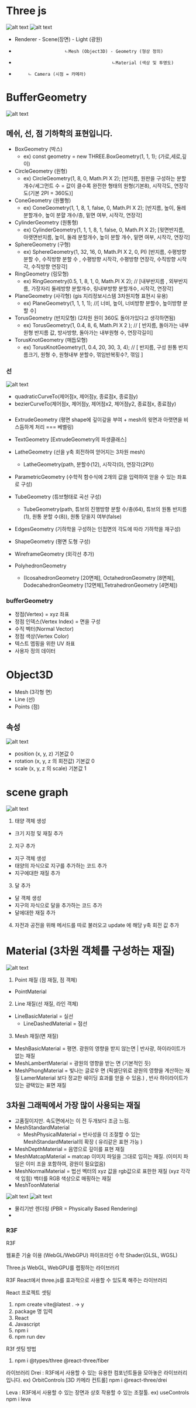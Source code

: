 # Three js

![alt text](./image/three.png)
![alt text](./image/three3.png)

- Renderer - Scene(장면) - Light (광원)
-                        ㄴMesh (Object3D) - Geometry (형상 정의)
-                                          ㄴMaterial (색상 및 투명도)
-          ㄴ Camera (시점 = 카메라)

# BufferGeometry

![alt text](./image/three2.png)

## 메쉬, 선, 점 기하학의 표현입니다.

- BoxGeometry (박스)
  - ex) const geometry = new THREE.BoxGeometry(1, 1, 1); (가로,세로,깊이)
- CircleGeometry (원형)
  - ex) CircleGeometry(1, 8, 0, Math.PI X 2); [반지름, 원판을 구성하는 분할개수/세그먼트 수 = 값이 클수록 완전한 형태의 원형(기본8), 시작각도, 연장각도(기본 2PI = 360도)]
- ConeGeometry (원뿔형)
  - ex) ConeGeometry(1, 1, 8, 1, false, 0, Math.PI X 2); [반지름, 높이, 둘레 분할개수, 높이 분햘 개수/층, 밑면 여부, 시작각, 연장각]
- CylinderGeometry (원통형)
  - ex) CylinderGeometry(1, 1, 1, 8, 1, false, 0, Math.PI X 2); [윗면반지름, 아랫면반지름, 높이, 둘레 분할개수, 높이 분할 개수, 밑면 여부, 시작각, 연장각]
- SphereGeometry (구형)
  - ex) SphereGeometry(1, 32, 16, 0, Math.PI X 2, 0, PI) [반지름, 수평방향 분할 수, 수직방향 분할 수 , 수평방향 시작각, 수평방향 연장각, 수직방향 시작각, 수직방향 연장각]
- RingGeometry (링모형)
  - ex) RingGeometry(0.5, 1, 8, 1, 0, Math.PI X 2); // [내부반지름 , 외부반지름, 가장자리 둘레방향 분할개수, 링내부방향 분할개수, 시작각, 연장각]
- PlaneGeometry (사각형) (gis 지리정보시스템 3차원지형 표현시 유용)
  - ex) PlaneGeometry(1, 1, 1, 1); //[ 너비, 높이, 너비방향 분할수, 높이방향 분할 수]
- TorusGeometry (반지모형) (2차원 원이 360도 돌아가있다고 생각하면됨)
  - ex) TorusGeometry(1, 0.4, 8, 6, Math.PI X 2 ); // [ 반지름, 돌아가는 내부원형 반지름 값, 방사방향, 돌아가는 내부원형 수, 연장각길이]
- TorusKnotGeometry (매듭모형)
  - ex) TorusKnotGeometry(1, 0.4, 20, 30, 3, 4); // [ 반지름, 구성 원통 반지름크기, 원형 수, 원형내부 분할수, 꺾임반복횟수?, 꺾임 ]

### 선

![alt text](https://mblogthumb-phinf.pstatic.net/20121013_234/javaking75_13500553141650YoRa_PNG/2012-10-13_002043.png?type=w2)

- quadraticCurveTo(제어점x, 제어점y, 종료점x, 종료점y)
- bezierCurveTo(제어점x, 제어점y, 제어점x2, 제어점y2, 종료점x, 종료점y)

###

- ExtrudeGeometry (평면 shape에 깊이갚을 부여 + mesh의 윗면과 아랫면을 비스듬하게 처리 === 베벨링)
- TextGeometry [ExtrudeGeometry의 파생클래스]
- LatheGeometry (선을 y축 회전하여 얻어지는 3차원 mesh)
  - LatheGeometry(path, 분할수(12), 시작각(0), 연장각(2PI))
- ParametricGeometry (수학적 함수식에 2개의 값을 입력하여 얻을 수 있는 좌표로 구성)
- TubeGeometry (튜브형태로 곡선 구성)
  - TubeGeometry(path, 튜브의 진행방향 분할 수/충(64), 튜브의 원통 반지름(1), 원통 분할 수(8)), 원통 닫을지 여부(false)
- EdgesGeometry (기하학을 구성하는 인접면의 각도에 따라 기하학을 재구성)
- ShapeGeometry (평면 도형 구성)
- WireframeGeometry (외각선 추가)

- PolyhedronGeometry
  - (IcosahedronGeometry [20면체], OctahedronGeometry [8면체], DodecahedronGeometry [12면체],TetrahedronGeometry [4면체])

### bufferGeometry

- 정점(Vertex) = xyz 좌표
- 정점 인덱스(Vertex Index) = 면을 구성
- 수직 벡터(Normal Vector)
- 정점 색상(Vertex Color)
- 텍스트 멥핑을 위한 UV 좌표
- 사용자 정의 데이터

# Object3D

- Mesh (3각형 면)
- Line (선)
- Points (점)

## 속성

![alt text](./image/three4.png)

- position (x, y, z) 기본값 0
- rotation (x, y, z 의 회전값) 기본값 0
- scale (x, y, z 의 scale) 기본값 1

# scene graph

![alt text](./image/three5.png)

1. 태양 객체 생성

- 크기 지정 및 재질 추가

2. 지구 추가

- 지구 객체 생성
- 태양의 자식으로 지구를 추가하는 코드 추가
- 지구에대한 재질 추가

3. 달 추가

- 달 객체 생성
- 지구의 자식으로 달을 추가하는 코드 추가
- 달에대한 재질 추가

4. 자전과 공전을 위해 메서드를 따로 불러오고 update 에 해당 y축 회전 값 추가

# Material (3차원 객체를 구성하는 재질)

![alt text](./image/three6.png)

1. Point 재질 (점 재질, 점 객체)

- PointMaterial

2. Line 재질(선 재질, 라인 객체)

- LineBasicMaterial = 실선
  - LineDashedMaterial = 점선

3. Mesh 재질(면 재질)

- MeshBasicMaterial = 평면. 광원의 영향을 받지 않는면 | 반사광, 하이라이트가 없는 재질
- MeshLambertMaterial = 광원의 영향을 받는 면 (기본적인 듯)
- MeshPhongMaterial = 빛나는 글로우 면 (픽셀단위로 광원의 영향을 계산하는 재질 LamerMaterial 보다 정교한 쉐이딩 효과를 얻을 수 있음.)
  , 반사 하이라이트가 있는 광택있는 표면 재질

## 3차원 그래픽에서 가장 많이 사용되는 재질

- 고품질이지만. 속도면에서는 이 전 두개보다 조금 느림.
- MeshStandardMaterial
  - MeshPhysicalMaterial = 반사성을 더 조절할 수 있는 MeshStandardMaterial의 확장 ( 유리같은 표현 가능 )
- MeshDepthMaterial = 음영으로 깊이를 표현 재질
- MeshMatcapMaterial = matcap 이미지 파일을 그대로 입히는 재질. (이미지 파일은 이미 조을 포함하여, 광원이 필요없음)
- MeshNormalMaterial = 법선 벡터의 xyz 값을 rgb값으로 표한한 재질 (xyz 각각 색 입힘) 백터를 RGB 색상으로 매핑하는 재질
- MeshToonMaterial

![alt text](https://velog.velcdn.com/images/blcklamb/post/62a4e78c-fc84-46cd-9d02-f9a053c898dd/image.png)
![alt text](./image/three7.png)

- 물리기반 렌더링 (PBR = Physically Based Rendering)
-

### R3F

R3F

웹표준 기술 이용 (WebGL/WebGPU)
파이프라인
수학
Shader(GLSL, WGSL)

Three.js
WebGL, WebGPU를 랩핑하는 라이브러리

R3F
React에서 three.js를 효과적으로 사용할 수 있도록 해주는 라이브러리

React 프로젝트 셋팅

1. npm create vite@latest . -> y
2. package 명 입력
3. React
4. Javascript
5. npm i
6. npm run dev

R3f 셋팅 방법

1.  npm i @types/three @react-three/fiber

라이브러리
Drei : R3F에서 사용할 수 있는 유용한 컴포넌트들을 모아놓은 라이브러리 입니다. ex) OrbitControls [3D 카메라 컨트롤]
npm i @react-three/drei

Leva : R3F에서 사용할 수 있는 장면과 상호 작용할 수 있는 조절툴. ex) useControls
npm i leva
